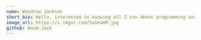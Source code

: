 ```yaml
---
name: Woodrow Jackson
short_bio: Hello, interested in knowing all I can about programming and computer science.
image_url: https://i.imgur.com/5uGeuHM.jpg
github: Wood-Jack
---
```

